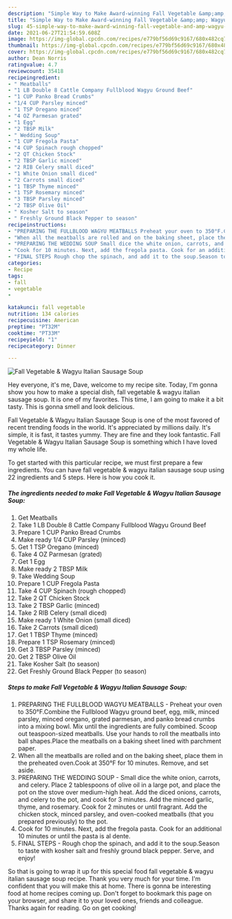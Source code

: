 ```yaml
---
description: "Simple Way to Make Award-winning Fall Vegetable &amp;amp; Wagyu Italian Sausage Soup"
title: "Simple Way to Make Award-winning Fall Vegetable &amp;amp; Wagyu Italian Sausage Soup"
slug: 45-simple-way-to-make-award-winning-fall-vegetable-and-amp-wagyu-italian-sausage-soup
date: 2021-06-27T21:54:59.608Z
image: https://img-global.cpcdn.com/recipes/e779bf56d69c9167/680x482cq70/fall-vegetable-wagyu-italian-sausage-soup-recipe-main-photo.jpg
thumbnail: https://img-global.cpcdn.com/recipes/e779bf56d69c9167/680x482cq70/fall-vegetable-wagyu-italian-sausage-soup-recipe-main-photo.jpg
cover: https://img-global.cpcdn.com/recipes/e779bf56d69c9167/680x482cq70/fall-vegetable-wagyu-italian-sausage-soup-recipe-main-photo.jpg
author: Dean Norris
ratingvalue: 4.7
reviewcount: 35418
recipeingredient:
- " Meatballs"
- "1 LB Double 8 Cattle Company Fullblood Wagyu Ground Beef"
- "1 CUP Panko Bread Crumbs"
- "1/4 CUP Parsley minced"
- "1 TSP Oregano minced"
- "4 OZ Parmesan grated"
- "1 Egg"
- "2 TBSP Milk"
- " Wedding Soup"
- "1 CUP Fregola Pasta"
- "4 CUP Spinach rough chopped"
- "2 QT Chicken Stock"
- "2 TBSP Garlic minced"
- "2 RIB Celery small diced"
- "1 White Onion small diced"
- "2 Carrots small diced"
- "1 TBSP Thyme minced"
- "1 TSP Rosemary minced"
- "3 TBSP Parsley minced"
- "2 TBSP Olive Oil"
- " Kosher Salt to season"
- " Freshly Ground Black Pepper to season"
recipeinstructions:
- "PREPARING THE FULLBLOOD WAGYU MEATBALLS Preheat your oven to 350°F.Combine the Fullblood Wagyu ground beef, egg, milk, minced parsley, minced oregano, grated parmesan, and panko bread crumbs into a mixing bowl. Mix until the ingredients are fully combined. Scoop out teaspoon-sized meatballs. Use your hands to roll the meatballs into ball shapes.Place the meatballs on a baking sheet lined with parchment paper."
- "When all the meatballs are rolled and on the baking sheet, place them in the preheated oven.Cook at 350°F for 10 minutes. Remove, and set aside."
- "PREPARING THE WEDDING SOUP Small dice the white onion, carrots, and celery. Place 2 tablespoons of olive oil in a large pot, and place the pot on the stove over medium-high heat. Add the diced onions, carrots, and celery to the pot, and cook for 3 minutes. Add the minced garlic, thyme, and rosemary. Cook for 2 minutes or until fragrant. Add the chicken stock, minced parsley, and oven-cooked meatballs (that you prepared previously) to the pot."
- "Cook for 10 minutes. Next, add the fregola pasta. Cook for an additional 10 minutes or until the pasta is al dente."
- "FINAL STEPS Rough chop the spinach, and add it to the soup.Season to taste with kosher salt and freshly ground black pepper. Serve, and enjoy!"
categories:
- Recipe
tags:
- fall
- vegetable
- 

katakunci: fall vegetable  
nutrition: 134 calories
recipecuisine: American
preptime: "PT32M"
cooktime: "PT33M"
recipeyield: "1"
recipecategory: Dinner

---
```



![Fall Vegetable &amp; Wagyu Italian Sausage Soup](https://img-global.cpcdn.com/recipes/e779bf56d69c9167/680x482cq70/fall-vegetable-wagyu-italian-sausage-soup-recipe-main-photo.jpg)

Hey everyone, it's me, Dave, welcome to my recipe site. Today, I'm gonna show you how to make a special dish, fall vegetable &amp; wagyu italian sausage soup. It is one of my favorites. This time, I am going to make it a bit tasty. This is gonna smell and look delicious.



Fall Vegetable &amp; Wagyu Italian Sausage Soup is one of the most favored of recent trending foods in the world. It's appreciated by millions daily. It's simple, it is fast, it tastes yummy. They are fine and they look fantastic. Fall Vegetable &amp; Wagyu Italian Sausage Soup is something which I have loved my whole life.


To get started with this particular recipe, we must first prepare a few ingredients. You can have fall vegetable &amp; wagyu italian sausage soup using 22 ingredients and 5 steps. Here is how you cook it.

<!--inarticleads1-->

##### The ingredients needed to make Fall Vegetable &amp; Wagyu Italian Sausage Soup:

1. Get  Meatballs
1. Take 1 LB Double 8 Cattle Company Fullblood Wagyu Ground Beef
1. Prepare 1 CUP Panko Bread Crumbs
1. Make ready 1/4 CUP Parsley (minced)
1. Get 1 TSP Oregano (minced)
1. Take 4 OZ Parmesan (grated)
1. Get 1 Egg
1. Make ready 2 TBSP Milk
1. Take  Wedding Soup
1. Prepare 1 CUP Fregola Pasta
1. Take 4 CUP Spinach (rough chopped)
1. Take 2 QT Chicken Stock
1. Take 2 TBSP Garlic (minced)
1. Take 2 RIB Celery (small diced)
1. Make ready 1 White Onion (small diced)
1. Take 2 Carrots (small diced)
1. Get 1 TBSP Thyme (minced)
1. Prepare 1 TSP Rosemary (minced)
1. Get 3 TBSP Parsley (minced)
1. Get 2 TBSP Olive Oil
1. Take  Kosher Salt (to season)
1. Get  Freshly Ground Black Pepper (to season)




<!--inarticleads2-->

##### Steps to make Fall Vegetable &amp; Wagyu Italian Sausage Soup:

1. PREPARING THE FULLBLOOD WAGYU MEATBALLS - Preheat your oven to 350°F.Combine the Fullblood Wagyu ground beef, egg, milk, minced parsley, minced oregano, grated parmesan, and panko bread crumbs into a mixing bowl. Mix until the ingredients are fully combined. Scoop out teaspoon-sized meatballs. Use your hands to roll the meatballs into ball shapes.Place the meatballs on a baking sheet lined with parchment paper.
1. When all the meatballs are rolled and on the baking sheet, place them in the preheated oven.Cook at 350°F for 10 minutes. Remove, and set aside.
1. PREPARING THE WEDDING SOUP - Small dice the white onion, carrots, and celery. Place 2 tablespoons of olive oil in a large pot, and place the pot on the stove over medium-high heat. Add the diced onions, carrots, and celery to the pot, and cook for 3 minutes. Add the minced garlic, thyme, and rosemary. Cook for 2 minutes or until fragrant. Add the chicken stock, minced parsley, and oven-cooked meatballs (that you prepared previously) to the pot.
1. Cook for 10 minutes. Next, add the fregola pasta. Cook for an additional 10 minutes or until the pasta is al dente.
1. FINAL STEPS - Rough chop the spinach, and add it to the soup.Season to taste with kosher salt and freshly ground black pepper. Serve, and enjoy!




So that is going to wrap it up for this special food fall vegetable &amp; wagyu italian sausage soup recipe. Thank you very much for your time. I'm confident that you will make this at home. There is gonna be interesting food at home recipes coming up. Don't forget to bookmark this page on your browser, and share it to your loved ones, friends and colleague. Thanks again for reading. Go on get cooking!
